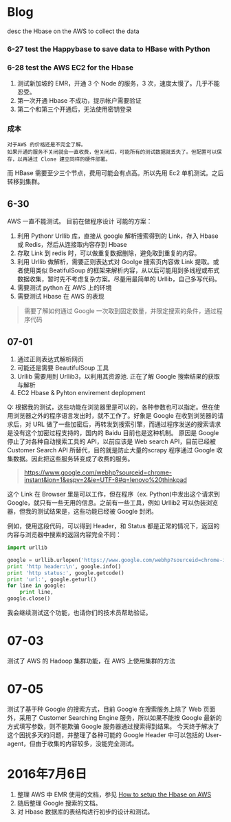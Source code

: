 # Blog
desc the Hbase on the AWS to collect the data

### 6-27 test the Happybase to save data to HBase with Python
### 6-28 test the AWS EC2 for the Hbase
1. 测试新加坡的 EMR，开通 3 个 Node 的服务，3 次，速度太慢了。几乎不能忍受。
1. 第一次开通 Hbase 不成功，提示帐户需要验证
2. 第二个和第三个开通后，无法使用密钥登录

### 成本
	对于AWS 的价格还是不完全了解。
	如果开通的服务不关闭就会一直收费，但关闭后，可能所有的测试数据就丢失了。但配置可以保存，以再通过 Clone 建立同样的硬件部署。
  而 HBase 需要至少三个节点，费用可能会有点高。所以先用 Ec2 单机测试。之后转移到集群。
	
## 6-30
  AWS 一直不能测试。
  目前在做程序设计
  可能的方案：
  1. 利用 Pythonr Urllib 库，直接从 google 解析搜索得到的 Link，存入 Hbase 或 Redis，然后从连接取内容存到 Hbase
  1. 存取 Link 到 redis 时，可以做重复数据删除，避免取到重复的内容。
  1. 利用 Urllib 做解析，需要正则表达式对 Goolge 搜索页内容做 Link 提取。或者使用类似 BeatifulSoup 的框架来解析内容，从以后可能用到多线程或布式数据收集，暂时先不考虑复杂方案。尽量用最简单的 Urllib，自己多写代码。
  1. 需要测试 python 在 AWS 上的环境
  1. 需要测试 Hbase 在 AWS 的表现
  > 需要了解如何通过 Google 一次取到固定数量，并限定搜索的条件，通过程序代码

## 07-01
1. 通过正则表达式解析网页
2. 可能还是需要 BeautifulSoup 工具
3. Urllib 需要用到 Urllib3，以利用其资源池. 正在了解 Google 搜索结果的获取与解析
4. EC2 Hbase & Pyhton envirement deplopment

Q:
根据我的测试，这些功能在浏览器里是可以的，各种参数也可以指定。但在使用浏览器之外的程序语言发出时，就不工作了。好象是 Google 在收到浏览器的请求后，对 URL 做了一些加密后，再转发到搜索引擎，而通过程序发送的搜索请求是没有这个加密过程支持的，国内的 Baidu 目前也是这种机制。
原因是 Google 停止了对各种自动搜索工具的 API，以前应该是 Web search API，目前已经被 Customer Search API 所替代，目的就是防止大量的scrapy 程序通过 Google 收集数据。因此把这些服务转变成了收费的服务。

> https://www.google.com/webhp?sourceid=chrome-instant&ion=1&espv=2&ie=UTF-8#q=lenovo%20thinkpad

这个 Link 在 Browser 里是可以工作，但在程序（ex. Python)中发出这个请求到 Google，就只有一些无用的信息。之前有一些工具，例如 Urllib2 可以伪装浏览器，但我的测试结果是，这些功能已经被 Google 封闭。

例如，使用这段代码，可以得到 Header，和 Status 都是正常的情况下，返回的内容与浏览器中搜索的返回内容完全不同：
```python
import urllib

google = urllib.urlopen('https://www.google.com/webhp?sourceid=chrome-instant&ion=1&espv=2&ie=UTF-8#q=lenovo%20thinkpad')
print 'http header:\n', google.info()
print 'http status:', google.getcode()
print 'url:', google.geturl()
for line in google: 
    print line,
google.close()
```
我会继续测试这个功能，也请你们的技术员帮助验证。




# 07-03
测试了 AWS 的 Hadoop 集群功能，在 AWS 上使用集群的方法

# 07-05
测试了基于种 Google 的搜索方式，目前 Google 在搜索服务上除了 Web 页面外，采用了 Customer Searching Engine 服务，所以如果不能按 Google 最新的方式填写参数，则不能欺骗 Google 服务器通过搜索得到结果。
今天终于解决了这个困扰多天的问题，并整理了各种可能的 Google Header 中可以包括的 User-agent，但由于收集的内容较多，没能完全测试。

# 2016年7月6日

1. 整理 AWS 中 EMR 使用的文档，参见 [How to setup the Hbase on AWS](./AWS%20EMR%20HBase.md)
1. 随后整理 Google 搜索的文档。
1. 对 Hbase 数据库的表结构进行初步的设计和测试。

